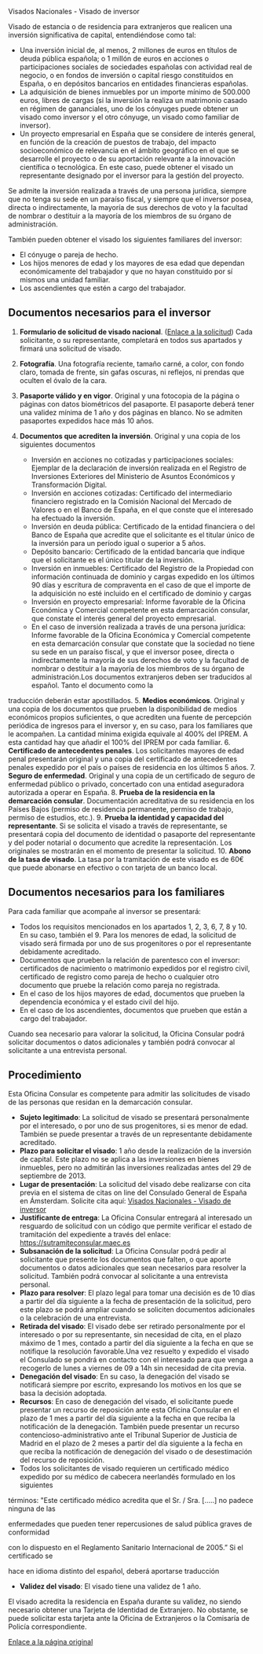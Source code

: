  Visados Nacionales - Visado de inversor

  Visado de estancia o de residencia para extranjeros que realicen una inversión significativa de capital, entendiéndose como tal: 

 * Una inversión inicial de, al menos, 2 millones de euros en títulos de deuda pública española; o 1 millón de euros en acciones o participaciones sociales de sociedades españolas con actividad real de negocio, o en fondos de inversión o capital riesgo constituidos en España, o en depósitos bancarios en entidades financieras españolas.
* La adquisición de bienes inmuebles por un importe mínimo de 500.000 euros, libres de cargas (si la inversión la realiza un matrimonio casado en régimen de gananciales, uno de los cónyuges puede obtener un visado como inversor y el otro cónyuge, un visado como familiar de inversor).
* Un proyecto empresarial en España que se considere de interés general, en función de la creación de puestos de trabajo, del impacto socioeconómico de relevancia en el ámbito geográfico en el que se desarrolle el proyecto o de su aportación relevante a la innovación científica o tecnológica. En este caso, puede obtener el visado un representante designado por el inversor para la gestión del proyecto.

 Se admite la inversión realizada a través de una persona jurídica, siempre que no tenga su sede en un paraíso fiscal, y siempre que el inversor posea, directa o indirectamente, la mayoría de sus derechos de voto y la facultad de nombrar o destituir a la mayoría de los miembros de su órgano de administración. 

 También pueden obtener el visado los siguientes familiares del inversor:

 * El cónyuge o pareja de hecho.
* Los hijos menores de edad y los mayores de esa edad que dependan económicamente del trabajador y que no hayan constituido por sí mismos una unidad familiar.
* Los ascendientes que estén a cargo del trabajador.

 Documentos necesarios para el inversor
--------------------------------------

 1. **Formulario de solicitud de visado nacional**. ([Enlace a la solicitud](http://www.exteriores.gob.es/Consulados/AMSTERDAM/es/Consulado/Documents/SolicitudNacionalES.pdf)) Cada solicitante, o su representante, completará en todos sus apartados y firmará una solicitud de visado.
2. **Fotografía**. Una fotografía reciente, tamaño carné, a color, con fondo claro, tomada de frente, sin gafas oscuras, ni reflejos, ni prendas que oculten el óvalo de la cara.
3. **Pasaporte válido y en vigor**. Original y una fotocopia de la página o páginas con datos biométricos del pasaporte. El pasaporte deberá tener una validez mínima de 1 año y dos páginas en blanco. No se admiten pasaportes expedidos hace más 10 años.
4. **Documentos que acrediten la inversión**. Original y una copia de los siguientes documentos


	* Inversión en acciones no cotizadas y participaciones sociales: Ejemplar de la declaración de inversión realizada en el Registro de Inversiones Exteriores del Ministerio de Asuntos Económicos y Transformación Digital.
	* Inversión en acciones cotizadas: Certificado del intermediario financiero registrado en la Comisión Nacional del Mercado de Valores o en el Banco de España, en el que conste que el interesado ha efectuado la inversión.
	* Inversión en deuda pública: Certificado de la entidad financiera o del Banco de España que acredite que el solicitante es el titular único de la inversión para un período igual o superior a 5 años.
	* Depósito bancario: Certificado de la entidad bancaria que indique que el solicitante es el único titular de la inversión.
	* Inversión en inmuebles: Certificado del Registro de la Propiedad con información continuada de dominio y cargas expedido en los últimos 90 días y escritura de compraventa en el caso de que el importe de la adquisición no esté incluido en el certificado de dominio y cargas
	* Inversión en proyecto empresarial: Informe favorable de la Oficina Económica y Comercial competente en esta demarcación consular, que constate el interés general del proyecto empresarial.
	* En el caso de inversión realizada a través de una persona jurídica: Informe favorable de la Oficina Económica y Comercial competente en esta demarcación consular que constate que la sociedad no tiene su sede en un paraíso fiscal, y que el inversor posee, directa o indirectamente la mayoría de sus derechos de voto y la facultad de nombrar o destituir a la mayoría de los miembros de su órgano de administración.Los documentos extranjeros deben ser traducidos al español. Tanto el documento como la

traducción deberán estar apostillados.
5. **Medios económicos**. Original y una copia de los documentos que prueben la disponibilidad de medios económicos propios suficientes, o que acrediten una fuente de percepción periódica de ingresos para el inversor y, en su caso, para los familiares que le acompañen. La cantidad mínima exigida equivale al 400% del IPREM. A esta cantidad hay que añadir el 100% del IPREM por cada familiar.
6. **Certificado de antecedentes penales**. Los solicitantes mayores de edad penal presentarán original y una copia del certificado de antecedentes penales expedido por el país o países de residencia en los últimos 5 años.
7. **Seguro de enfermedad**. Original y una copia de un certificado de seguro de enfermedad público o privado, concertado con una entidad aseguradora autorizada a operar en España.
8. **Prueba de la residencia en la demarcación consular**. Documentación acreditativa de su residencia en los Países Bajos (permiso de residencia permanente, permiso de trabajo, permiso de estudios, etc.).
9. **Prueba la identidad y capacidad del representante**. Si se solicita el visado a través de representante, se presentará copia del documento de identidad o pasaporte del representante y del poder notarial o documento que acredite la representación. Los originales se mostrarán en el momento de presentar la solicitud.
10. **Abono de la tasa de visado**. La tasa por la tramitación de este visado es de 60€ que puede abonarse en efectivo o con tarjeta de un banco local.

 Documentos necesarios para los familiares
-----------------------------------------

 Para cada familiar que acompañe al inversor se presentará: 

 * Todos los requisitos mencionados en los apartados 1, 2, 3, 6, 7, 8 y 10. En su caso, también el 9. Para los menores de edad, la solicitud de visado será firmada por uno de sus progenitores o por el representante debidamente acreditado.
* Documentos que prueben la relación de parentesco con el inversor: certificados de nacimiento o matrimonio expedidos por el registro civil, certificado de registro como pareja de hecho o cualquier otro documento que pruebe la relación como pareja no registrada.
* En el caso de los hijos mayores de edad, documentos que prueben la dependencia económica y el estado civil del hijo.
* En el caso de los ascendientes, documentos que prueben que están a cargo del trabajador.

 Cuando sea necesario para valorar la solicitud, la Oficina Consular podrá solicitar documentos o datos adicionales y también podrá convocar al solicitante a una entrevista personal. 

 Procedimiento
-------------

 Esta Oficina Consular es competente para admitir las solicitudes de visado de las personas que residan en la demarcación consular.

 * **Sujeto legitimado**: La solicitud de visado se presentará personalmente por el interesado, o por uno de sus progenitores, si es menor de edad. También se puede presentar a través de un representante debidamente acreditado.
* **Plazo para solicitar el visado**: 1 año desde la realización de la inversión de capital. Este plazo no se aplica a las inversiones en bienes inmuebles, pero no admitirán las inversiones realizadas antes del 29 de septiembre de 2013.
* **Lugar de presentación**: La solicitud del visado debe realizarse con cita previa en el sistema de citas on line del Consulado General de España en Ámsterdam. Solicite cita aquí:  [Visados Nacionales - Visado de inversor](https://app.bookitit.com/es/hosteds/widgetdefault/2c6277fc2bf43562ccce5c647ff1db4eb#datetime)
* **Justificante de entrega**: La Oficina Consular entregará al interesado un resguardo de solicitud con un código que permite verificar el estado de tramitación del expediente a través del enlace: <https://sutramiteconsular.maec.es>
* **Subsanación de la solicitud**: La Oficina Consular podrá pedir al solicitante que presente los documentos que falten, o que aporte documentos o datos adicionales que sean necesarios para resolver la solicitud. También podrá convocar al solicitante a una entrevista personal.
* **Plazo para resolver**: El plazo legal para tomar una decisión es de 10 días a partir del día siguiente a la fecha de presentación de la solicitud, pero este plazo se podrá ampliar cuando se soliciten documentos adicionales o la celebración de una entrevista.
* **Retirada del visado**: El visado debe ser retirado personalmente por el interesado o por su representante, sin necesidad de cita, en el plazo máximo de 1 mes, contado a partir del día siguiente a la fecha en que se notifique la resolución favorable.Una vez resuelto y expedido el visado el Consulado se pondrá en contacto con el interesado para que venga a recogerlo de lunes a viernes de 09 a 14h sin necesidad de cita previa.
* **Denegación del visado**: En su caso, la denegación del visado se notificará siempre por escrito, expresando los motivos en los que se basa la decisión adoptada.
* **Recursos**: En caso de denegación del visado, el solicitante puede presentar un recurso de reposición ante esta Oficina Consular en el plazo de 1 mes a partir del día siguiente a la fecha en que reciba la notificación de la denegación. También puede presentar un recurso contencioso-administrativo ante el Tribunal Superior de Justicia de Madrid en el plazo de 2 meses a partir del día siguiente a la fecha en que reciba la notificación de denegación del visado o de desestimación del recurso de reposición.
* Todos los solicitantes de visado requieren un certificado médico expedido por su médico de cabecera neerlandés formulado en los siguientes

términos: "Este certificado médico acredita que el Sr. / Sra. […..] no padece ninguna de las

enfermedades que pueden tener repercusiones de salud pública graves de conformidad

con lo dispuesto en el Reglamento Sanitario Internacional de 2005.” Si el certificado se

hace en idioma distinto del español, deberá aportarse traducción
* **Validez del visado**: El visado tiene una validez de 1 año. 

 El visado acredita la residencia en España durante su validez, no siendo necesario obtener una Tarjeta de Identidad de Extranjero. No obstante, se puede solicitar esta tarjeta ante la Oficina de Extranjeros o la Comisaría de Policía correspondiente.

  [Enlace a la página original](https://www.exteriores.gob.es/Consulados/amsterdam/es/ServiciosConsulares/Paginas/index.aspx?scco=Pa%C3%ADses+Bajos&scd=9&scca=Visados&scs=Visados%20Nacionales%20-%20Visado%20de%20inversor)